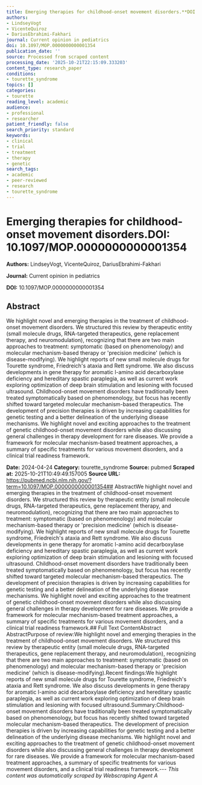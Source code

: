```yaml
---
title: Emerging therapies for childhood-onset movement disorders.**DOI:** 10.1097/MOP.0000000000001354
authors:
- LindseyVogt
- VicenteQuiroz
- DariusEbrahimi-Fakhari
journal: Current opinion in pediatrics
doi: 10.1097/MOP.0000000000001354
publication_date: ''
source: Processed from scraped content
processing_date: '2025-10-21T22:15:09.333203'
content_type: research_paper
conditions:
- tourette_syndrome
topics: []
categories:
- tourette
reading_level: academic
audience:
- professional
- researcher
patient_friendly: false
search_priority: standard
keywords:
- clinical
- trial
- treatment
- therapy
- genetic
search_tags:
- academic
- peer-reviewed
- research
- tourette_syndrome
---
```


# Emerging therapies for childhood-onset movement disorders.**DOI:** 10.1097/MOP.0000000000001354

**Authors:** LindseyVogt, VicenteQuiroz, DariusEbrahimi-Fakhari

**Journal:** Current opinion in pediatrics

**DOI:** 10.1097/MOP.0000000000001354

## Abstract

We highlight novel and emerging therapies in the treatment of childhood-onset movement disorders. We structured this review by therapeutic entity (small molecule drugs, RNA-targeted therapeutics, gene replacement therapy, and neuromodulation), recognizing that there are two main approaches to treatment: symptomatic (based on phenomenology) and molecular mechanism-based therapy or 'precision medicine' (which is disease-modifying).
We highlight reports of new small molecule drugs for Tourette syndrome, Friedreich's ataxia and Rett syndrome. We also discuss developments in gene therapy for aromatic l-amino acid decarboxylase deficiency and hereditary spastic paraplegia, as well as current work exploring optimization of deep brain stimulation and lesioning with focused ultrasound.
Childhood-onset movement disorders have traditionally been treated symptomatically based on phenomenology, but focus has recently shifted toward targeted molecular mechanism-based therapeutics. The development of precision therapies is driven by increasing capabilities for genetic testing and a better delineation of the underlying disease mechanisms. We highlight novel and exciting approaches to the treatment of genetic childhood-onset movement disorders while also discussing general challenges in therapy development for rare diseases. We provide a framework for molecular mechanism-based treatment approaches, a summary of specific treatments for various movement disorders, and a clinical trial readiness framework.

**Date:** 2024-04-24
**Category:** tourette_syndrome
**Source:** pubmed
**Scraped at:** 2025-10-21T10:49:49.157005
**Source URL:** https://pubmed.ncbi.nlm.nih.gov/?term=10.1097/MOP.0000000000001354## AbstractWe highlight novel and emerging therapies in the treatment of childhood-onset movement disorders. We structured this review by therapeutic entity (small molecule drugs, RNA-targeted therapeutics, gene replacement therapy, and neuromodulation), recognizing that there are two main approaches to treatment: symptomatic (based on phenomenology) and molecular mechanism-based therapy or 'precision medicine' (which is disease-modifying).
We highlight reports of new small molecule drugs for Tourette syndrome, Friedreich's ataxia and Rett syndrome. We also discuss developments in gene therapy for aromatic l-amino acid decarboxylase deficiency and hereditary spastic paraplegia, as well as current work exploring optimization of deep brain stimulation and lesioning with focused ultrasound.
Childhood-onset movement disorders have traditionally been treated symptomatically based on phenomenology, but focus has recently shifted toward targeted molecular mechanism-based therapeutics. The development of precision therapies is driven by increasing capabilities for genetic testing and a better delineation of the underlying disease mechanisms. We highlight novel and exciting approaches to the treatment of genetic childhood-onset movement disorders while also discussing general challenges in therapy development for rare diseases. We provide a framework for molecular mechanism-based treatment approaches, a summary of specific treatments for various movement disorders, and a clinical trial readiness framework.## Full Text ContentAbstract AbstractPurpose of review:We highlight novel and emerging therapies in the treatment of childhood-onset movement disorders. We structured this review by therapeutic entity (small molecule drugs, RNA-targeted therapeutics, gene replacement therapy, and neuromodulation), recognizing that there are two main approaches to treatment: symptomatic (based on phenomenology) and molecular mechanism-based therapy or 'precision medicine' (which is disease-modifying).Recent findings:We highlight reports of new small molecule drugs for Tourette syndrome, Friedreich's ataxia and Rett syndrome. We also discuss developments in gene therapy for aromatic l-amino acid decarboxylase deficiency and hereditary spastic paraplegia, as well as current work exploring optimization of deep brain stimulation and lesioning with focused ultrasound.Summary:Childhood-onset movement disorders have traditionally been treated symptomatically based on phenomenology, but focus has recently shifted toward targeted molecular mechanism-based therapeutics. The development of precision therapies is driven by increasing capabilities for genetic testing and a better delineation of the underlying disease mechanisms. We highlight novel and exciting approaches to the treatment of genetic childhood-onset movement disorders while also discussing general challenges in therapy development for rare diseases. We provide a framework for molecular mechanism-based treatment approaches, a summary of specific treatments for various movement disorders, and a clinical trial readiness framework.---
*This content was automatically scraped by Webscraping Agent A*